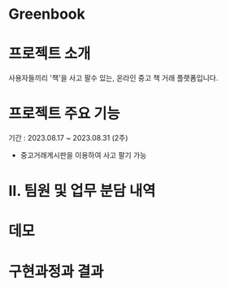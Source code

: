 # Greenbook

# 프로젝트 소개
사용자들끼리 '책'을 사고 팔수 있는, 온라인 중고 책 거래 플랫폼입니다.

# 프로젝트 주요 기능
기간 : 2023.08.17 ~ 2023.08.31 (2주)
- 중고거래게시판을 이용하여 사고 팔기 가능


# II. 팀원 및 업무 분담 내역



# 데모

# 구현과정과 결과
